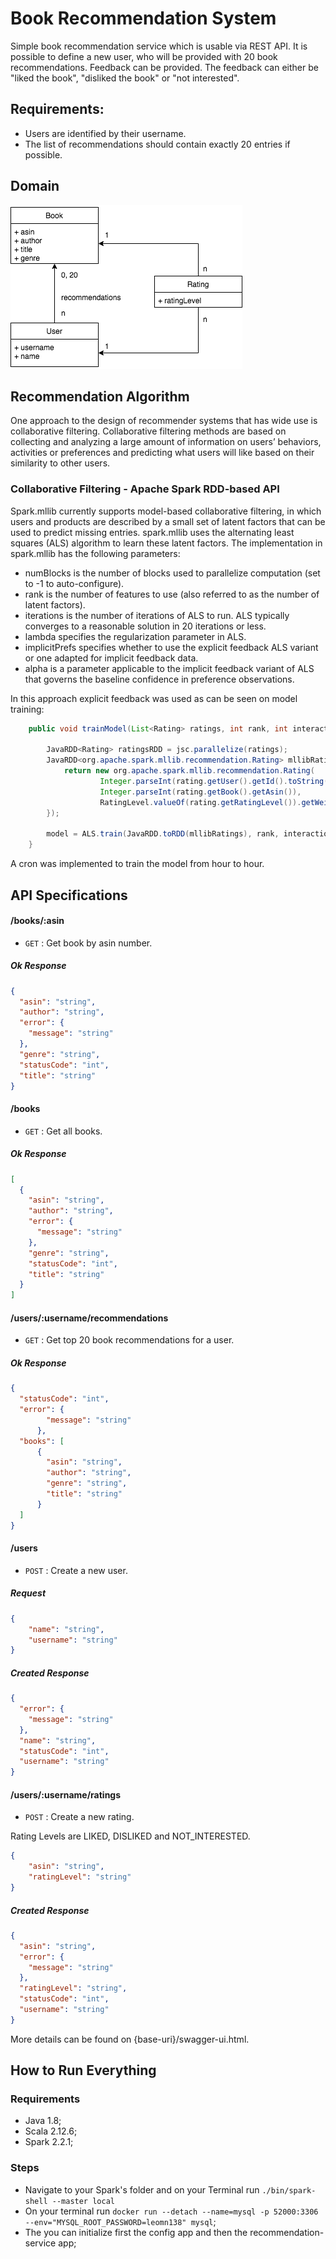 # Book Recommendation System

Simple book recommendation service which is usable via REST API. 
It is possible to define a new user, who will be provided with 20 book recommendations. 
Feedback can be provided. The feedback can either be "liked the book", "disliked the book" or "not interested".

## Requirements:

* Users are identified by their username.
* The list of recommendations should contain exactly 20 entries if possible.


## Domain
![domain](https://raw.githubusercontent.com/Leomn138/book-recommendation-system/master/recommendation-service/files/Book-Recommendation-System-Domain.png)

## Recommendation Algorithm
One approach to the design of recommender systems that has wide use is collaborative filtering. Collaborative filtering methods are based on collecting and 
analyzing a large amount of information on users’ behaviors, activities or preferences and predicting what users will like based on their similarity to other users.

### Collaborative Filtering - Apache Spark RDD-based API
Spark.mllib currently supports model-based collaborative filtering, in which users and products are described by a small set of latent factors that can be used to predict missing entries. spark.mllib uses the alternating least squares (ALS) algorithm to learn these latent factors. The implementation in spark.mllib has the following parameters:

* numBlocks is the number of blocks used to parallelize computation (set to -1 to auto-configure).
* rank is the number of features to use (also referred to as the number of latent factors).
* iterations is the number of iterations of ALS to run. ALS typically converges to a reasonable solution in 20 iterations or less.
* lambda specifies the regularization parameter in ALS.
* implicitPrefs specifies whether to use the explicit feedback ALS variant or one adapted for implicit feedback data.
* alpha is a parameter applicable to the implicit feedback variant of ALS that governs the baseline confidence in preference observations.

In this approach explicit feedback was used as can be seen on model training:
```java
    public void trainModel(List<Rating> ratings, int rank, int interactionsNumber, double lambda) {

        JavaRDD<Rating> ratingsRDD = jsc.parallelize(ratings);
        JavaRDD<org.apache.spark.mllib.recommendation.Rating> mllibRatings = ratingsRDD.map(rating -> {
            return new org.apache.spark.mllib.recommendation.Rating(
                    Integer.parseInt(rating.getUser().getId().toString()),
                    Integer.parseInt(rating.getBook().getAsin()),
                    RatingLevel.valueOf(rating.getRatingLevel()).getWeight());
        });

        model = ALS.train(JavaRDD.toRDD(mllibRatings), rank, interactionsNumber, lambda);
    }
```

A cron was implemented to train the model from hour to hour.

## API Specifications

#### /books/:asin
* `GET` : Get book by asin number.

##### Ok Response
```json
{
  "asin": "string",
  "author": "string",
  "error": {
    "message": "string"
  },
  "genre": "string",
  "statusCode": "int",
  "title": "string"
}
```

#### /books
* `GET` : Get all books.

##### Ok Response
```json
[
  {
    "asin": "string",
    "author": "string",
    "error": {
      "message": "string"
    },
    "genre": "string",
    "statusCode": "int",
    "title": "string"
  }
]
```

#### /users/:username/recommendations
* `GET` : Get top 20 book recommendations for a user.
##### Ok Response
```json
{
  "statusCode": "int",
  "error": {
        "message": "string"
      },
  "books": [
      {
        "asin": "string",
        "author": "string",
        "genre": "string",
        "title": "string"
      }
  ]
}
```

#### /users
* `POST` : Create a new user.
##### Request
```json
{
    "name": "string",
    "username": "string"
}
```
##### Created Response
```json
{
  "error": {
    "message": "string"
  },
  "name": "string",
  "statusCode": "int",
  "username": "string"
}
```

#### /users/:username/ratings
* `POST` : Create a new rating.

Rating Levels are LIKED, DISLIKED and NOT_INTERESTED. 

```json
{
    "asin": "string",
    "ratingLevel": "string"
}
```
##### Created Response
```json
{
  "asin": "string",
  "error": {
    "message": "string"
  },
  "ratingLevel": "string",
  "statusCode": "int",
  "username": "string"
}
```
More details can be found on {base-uri}/swagger-ui.html.

## How to Run Everything

### Requirements
* Java 1.8;
* Scala 2.12.6;
* Spark 2.2.1;

### Steps
* Navigate to your Spark's folder and on your Terminal run ```./bin/spark-shell --master local```
* On your terminal run ```docker run --detach --name=mysql -p 52000:3306  --env="MYSQL_ROOT_PASSWORD=leomn138" mysql```;
* The you can initialize first the config app and then the recommendation-service app;
